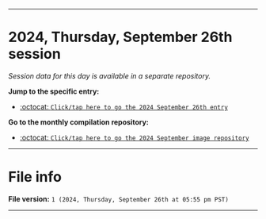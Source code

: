 
***

# 2024, Thursday, September 26th session

_Session data for this day is available in a separate repository._

**Jump to the specific entry:**

- [:octocat: `Click/tap here to go the 2024 September 26th entry`](https://github.com/seanpm2001/SeansLifeArchive_Images_MotorWorld_CarFactory_Y2024_V9/tree/SeansLifeArchive_Images_MotorWorld_CarFactory_Y2024_V9_Main-dev/2024/09_September/26/)

**Go to the monthly compilation repository:**

- [:octocat: `Click/tap here to go the 2024 September image repository`](https://github.com/seanpm2001/SeansLifeArchive_Images_MotorWorld_CarFactory_Y2024_V9/)

***

# File info

**File version:** `1 (2024, Thursday, September 26th at 05:55 pm PST)`

***
